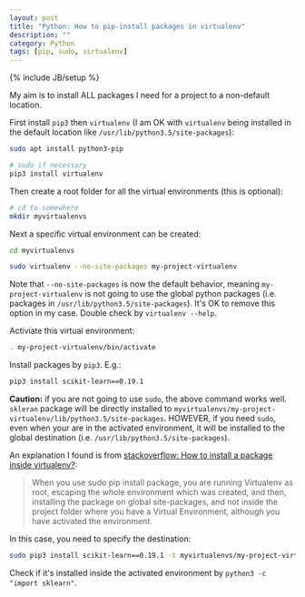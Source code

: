 ```yaml
---
layout: post
title: "Python: How to pip-install packages in virtualenv"
description: ""
category: Python
tags: [pip, sudo, virtualenv]
---
```

{% include JB/setup %}

My aim is to install ALL packages I need for a project to a non-default location.

First install `pip3` then `virtualenv` (I am OK with `virtualenv` being installed in the default location like `/usr/lib/python3.5/site-packages`):

```bash
sudo apt install python3-pip

# sudo if necessary
pip3 install virtualenv
```

Then create a root folder for all the virtual environments (this is optional):

```bash
# cd to somewhere
mkdir myvirtualenvs
```

Next a specific virtual environment can be created:

```bash
cd myvirtualenvs

sudo virtualenv --no-site-packages my-project-virtualenv
```

Note that `--no-site-packages` is now the default behavior, meaning `my-project-virtualenv` is not going to use the global python packages (i.e. packages in `/usr/lib/python3.5/site-packages`). It's OK to remove this option in my case. Double check by `virtualenv --help`.

Activiate this virtual environment:

```bash
. my-project-virtualenv/bin/activate
```

Install packages by `pip3`. E.g.:

```bash
pip3 install scikit-learn==0.19.1
```

**Caution:** if you are not going to use `sudo`, the above command works well. `skleran` package will be directly installed to `myvirtualenvs/my-project-virtualenv/lib/python3.5/site-packages`. HOWEVER, if you need `sudo`, even when your are in the activated environment, it will be installed to the global destination (i.e. `/usr/lib/python3.5/site-packages`). 

An explanation I found is from [stackoverflow: How to install a package inside virtualenv?](https://stackoverflow.com/a/44075783):

> When you use sudo pip install package, you are running Virtualenv as root, escaping the whole environment which was created, and then, installing the package on global site-packages, and not inside the project folder where you have a Virtual Environment, although you have activated the environment.

In this case, you need to specify the destination:

```bash
sudo pip3 install scikit-learn==0.19.1 -t myvirtualenvs/my-project-virtualenv/lib/python3.5/site-packages
```

Check if it's installed inside the activated environment by `python3 -c "import sklearn"`.